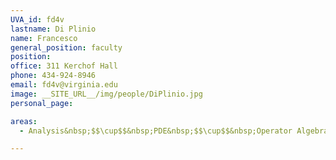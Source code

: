 ```yaml
---
UVA_id: fd4v
lastname: Di Plinio
name: Francesco
general_position: faculty
position:
office: 311 Kerchof Hall
phone: 434-924-8946
email: fd4v@virginia.edu
image: __SITE_URL__/img/people/DiPlinio.jpg
personal_page:

areas:
  - Analysis&nbsp;$$\cup$$&nbsp;PDE&nbsp;$$\cup$$&nbsp;Operator Algebras

---
```

